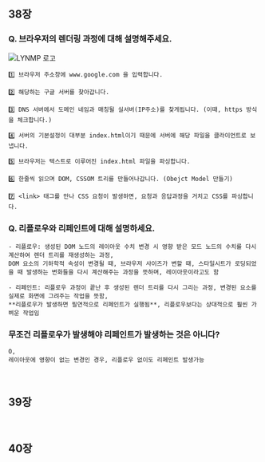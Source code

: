 ## 38장

### Q. 브라우저의 렌더링 과정에 대해 설명해주세요.

![LYNMP 로고](https://img1.daumcdn.net/thumb/R1280x0/?scode=mtistory2&fname=https%3A%2F%2Fblog.kakaocdn.net%2Fdn%2FpcLeX%2FbtrE3zhOQfh%2FJoZ6uaeT14bZdxpgBwTgDK%2Fimg.png)

    1️⃣ 브라우저 주소창에 www.google.com 을 입력합니다.

    2️⃣ 해당하는 구글 서버를 찾아갑니다.

    3️⃣ DNS 서버에서 도메인 네임과 매칭될 실서버(IP주소)를 찾게됩니다. (이때, https 방식을 체크합니다.)

    4️⃣ 서버의 기본설정이 대부분 index.html이기 때문에 서버에 해당 파일을 클라이언트로 보냅니다.

    5️⃣ 브라우저는 텍스트로 이루어진 index.html 파일을 파싱합니다.

    6️⃣ 한줄씩 읽으며 DOM, CSSOM 트리를 만들어나갑니다. (Obejct Model 만들기)

    7️⃣ <link> 태그를 만나 CSS 요청이 발생하면, 요청과 응답과정을 거치고 CSS를 파싱합니다.
    
### Q. 리플로우와 리페인트에 대해 설명하세요.

    - 리플로우: 생성된 DOM 노드의 레이아웃 수치 변경 시 영향 받은 모드 노드의 수치를 다시 계산하여 렌더 트리를 재생성하는 과정,
    DOM 요소의 기하학적 속성이 변경될 때, 브라우저 사이즈가 변할 때, 스타일시트가 로딩되었을 때 발생하는 변화들을 다시 계산해주는 과정을 뜻하며, 레이아웃이라고도 함
    
    - 리페인트: 리플로우 과정이 끝난 후 생성된 렌더 트리를 다시 그리는 과정, 변경된 요소를 실제로 화면에 그려주는 작업을 뜻함,
    **리플로우가 발생하면 필연적으로 리페인트가 실행됨**, 리플로우보다는 상대적으로 훨씬 가벼운 작업임
    
### 무조건 리플로우가 발생해야 리페인트가 발생하는 것은 아니다?

    O,
    레이아웃에 영향이 없는 변경인 경우, 리플로우 없이도 리페인트 발생가능

<br>

## 39장

<br>

## 40장
